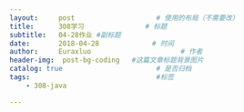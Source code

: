 ```yaml
---
layout:     post                    # 使用的布局（不需要改）
title:      308学习               # 标题 
subtitle:   04-28作业 #副标题
date:       2018-04-28             # 时间
author:     Euraxluo                      # 作者
header-img:  post-bg-coding   #这篇文章标题背景图片
catalog: true                       # 是否归档
tags:                               #标签
    - 308-java

---
```


